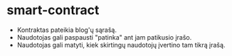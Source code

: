 # smart-contract
- Kontraktas pateikia blog'ų sąrašą.
- Naudotojas gali paspausti "patinka" ant jam patikusio įrašo.
- Naudotojas gali matyti, kiek skirtingų naudotojų įvertino tam tikrą įrašą.
